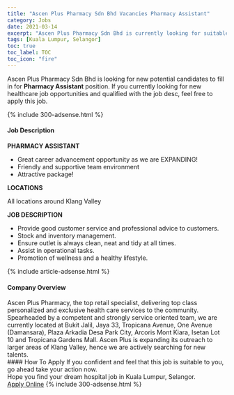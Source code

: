 ```yaml
---
title: "Ascen Plus Pharmacy Sdn Bhd Vacancies Pharmacy Assistant" 
category: Jobs 
date: 2021-03-14 
excerpt: "Ascen Plus Pharmacy Sdn Bhd is currently looking for suitable person to fill in the Pharmacy Assistant which positioned at Kuala Lumpur, Selangor" 
tags: [Kuala Lumpur, Selangor] 
toc: true 
toc_label: TOC 
toc_icon: "fire" 
--- 
```


<p>Ascen Plus Pharmacy Sdn Bhd is looking for new potential candidates to fill in for <b>Pharmacy Assistant</b> position. If you currently looking for new healthcare job opportunities and qualified with the job desc, feel free to apply this job.
</p>{% include 300-adsense.html %} 
<div><div><h4>Job Description</h4></div><div><div><span><div><p><strong>PHARMACY ASSISTANT</strong></p><ul><li>Great career advancement opportunity as we are EXPANDING!</li><li>Friendly and supportive team environment</li><li>Attractive package!</li></ul><p><strong>LOCATIONS</strong></p><p>All locations around Klang Valley</p><p><strong>JOB DESCRIPTION</strong></p><ul><li>Provide good customer service and professional advice to customers.</li><li>Stock and inventory management.</li><li>Ensure outlet is always clean, neat and tidy at all times.</li><li>Assist in operational tasks.</li><li>Promotion of wellness and a healthy lifestyle.</li></ul></div></span></div></div></div> 
{% include article-adsense.html %} 
<div><div><h4>Company Overview</h4></div><div><div><span><div><div>
<div>Ascen Plus Pharmacy, the top retail specialist, delivering top class personalized and exclusive health care services to the community. Spearheaded by a competent and strongly service oriented team, we are currently located at Bukit Jalil, Jaya 33, Tropicana Avenue, One Avenue (Damansara), Plaza Arkadia Desa Park City, Arcoris Mont Kiara, Isetan Lot 10 and Tropicana Gardens Mall. Ascen Plus is expanding its outreach to larger areas of Klang Valley, hence we are actively searching for new talents.</div>
</div></div></span></div></div></div> 
#### How To Apply 
If you confident and feel that this job is suitable to you, go ahead take your action now. <br/> 
Hope you find your dream hospital job in Kuala Lumpur, Selangor. <br/> 
<a href="https://www.jobstreet.com.my/en/job/pharmacy-assistant-4503596?jobId=jobstreet-my-job-4503596" class="btn btn--warning" target="_blank" rel="nofollow noopenner">Apply Online</a> 
{% include 300-adsense.html %} 